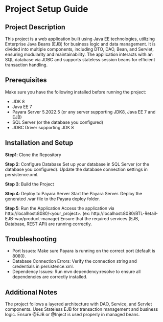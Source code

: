 # Project Setup Guide
## Project Description
This project is a web application built using Java EE technologies, utilizing Enterprise Java Beans (EJB) for business logic and data management.  It is divided into multiple components, including DTO, DAO, Bean, and Servlet, ensuring modularity and maintainability. The application interacts with an SQL database via JDBC and supports stateless session beans for efficient transaction handling.

## Prerequisites

Make sure you have the following installed before running the project:
- JDK 8
- Java EE 7
- Payara Server 5.2022.5 (or any server supporting JDK8, Java EE 7 and EJB) 
- SQL Server (or the database you configured)
- JDBC Driver supporting JDK 8

## Installation and Setup

**Step1**: Clone the Repository

**Step 2**: Configure Database
Set up your database in SQL Server (or the database you configured).
Update the database connection settings in persistence.xml.

**Step 3**: Build the Project

**Step 4**: Deploy to Payara Server
Start the Payara Server.
Deploy the generated .war file to the Payara deploy folder.

**Step 5**: Run the Application
Access the application via http://localhost:8080/<your_project>. (ex: http://localhost:8080/BTL-Retail-EJB-war/product-manage)
Ensure that the required services (EJB, Database, REST API) are running correctly.

## Troubleshooting
- Port Issues: Make sure Payara is running on the correct port (default is 8080).
- Database Connection Errors: Verify the connection string and credentials in persistence.xml.
- Dependency Issues: Run mvn dependency:resolve to ensure all dependencies are correctly installed.

## Additional Notes
The project follows a layered architecture with DAO, Service, and Servlet components.
Uses Stateless EJB for transaction management and business logic.
Ensure @EJB or @Inject is used properly in managed beans.
